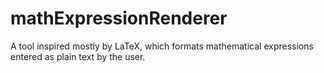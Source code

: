 # mathExpressionRenderer
A tool inspired mostly by LaTeX, which formats mathematical expressions entered as plain text by the user.
